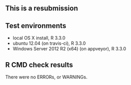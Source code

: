 This is a resubmission
-----------------------------

## Test environments
* local OS X install, R 3.3.0
* ubuntu 12.04 (on travis-ci), R 3.3.0
* Windows Server 2012 R2 (x64) (on appveyor), R 3.3.0

## R CMD check results
There were no ERRORs, or WARNINGs.

